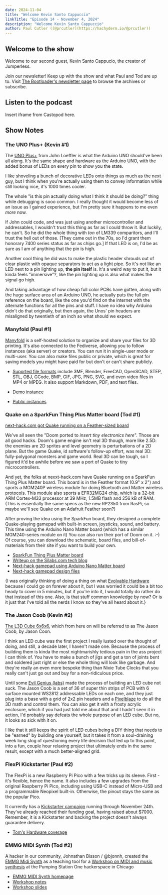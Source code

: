 ```yaml
---
date: 2024-11-04
title: "Welcome Kevin Santo Cappuccio"
linkTitle: "Episode 14 - November 4, 2024"
description: "Welcome Kevin Santo Cappuccio"
author: Paul Cutler ([@prcutler](https://hachyderm.io/@prcutler))
---
```


## Welcome to the show

Welcome to our second guest, Kevin Santo Cappucio, the creator of Jumperless.

Join our newsletter!  Keep up with the show and what Paul and Tod are up to.  Visit [The Bootloader's newsletter page](https://buttondown.com/thebootloader) to browse the archives or subscribe.

## Listen to the podcast

Insert iframe from Castopod here.

## Show Notes

### The UNO Plus+ (Kevin #1)


The [UNO Plus+](https://hackaday.io/project/189785-uno-plus) from John Loeffler is what the Arduino UNO should've 
been all along. It's the same shape and hardware as the Arduino UNO, with the added bonus of LEDs on every pin to 
show you the state.

I like shoveling a bunch of decorative LEDs onto things as much as the next guy, but I think when you're actually 
using them to convey information while still looking nice, it's 1000 times cooler. 

The whole "is this pin actually doing what I think it should be doing?" thing while debugging is sooo common. 
I really thought it would become less of an issue as I gained experience, but I'm pretty sure it happens to me 
even *more* now. 

If John could code, and was just using another microcontroller and addressables, I wouldn't trust this thing as
far as I could throw it. But luckily, he can't. So he did the whole thing with *ton* of LM339 comparitors, 
and I'll trust the hell out of those. [They came out in the 70s, so I'd grant them honorary 7400 series status as 
far as chips go.] If that LED is on, I'd be as sure as I am of anything that the pin is high.

Another cool thing he did was to make the plastic header shrouds out of clear plastic with opaque separators 
to act as a light pipe. So it's not like an LED next to a pin lighting up, **the pin itself** is. It's a weird 
way to put it, but it kinda feels "immersive"?, like the pin lighting up is also what makes the signal go high.

And taking advantage of how cheap full color PCBs have gotten, along with the huge surface area of an Arduino UNO, 
he actually puts the full pin reference on the board, like the one you'd find on the internet with the alternate 
functions for all the pins and stuff. I have no idea why Arduino didn't do that originally, but then again, 
the Unos' pin headers are misaligned by twentieth of an inch so what should we expect.



### Manyfold (Paul #1)

[Manyfold](https://manyfold.app) is a self-hosted solution to organize and share your files for 3D
printing.  It's also connected to the Fediverse, allowing you to follow instances (aka server) or
creators.  You can run it in single-user mode or multi-user.  You can also make files public or private,
which is great for saving models you might have paid for but don't or can't share publicly.

* [Suported file formats](https://manyfold.app/manual/supported_formats.html) include 3MF, Blender,
FreeCAD, OpenSCAD, STEP, STL, OBJ, GCode, BMP, GIF, JPG, PNG, SVG, and even video files in MP4 or MPEG.
It also support Markdown, PDF, and text files.

* [Demo instance](https://try.manyfold.app)
* [Public instances](https://manyfold.app/instances.html)


### Quake on a SparkFun Thing Plus Matter board (Tod #1)

[next-hack.com got Quake running on a Feather-sized board](https://next-hack.com/index.php/2024/09/22/quake-port-to-sparkfun-and-arduino-nano-matter-boards-using-only-276-kb-ram/)

We've all seen the "Doom ported to *insert tiny electronics here*". Those are all
good hacks. Doom's game engine isn't real 3D though, more like 2.5D:
the enemies are 2D sprites and level geometry is perturbations of a 2D plane.
But the game Quake, id software's follow-up effort, was real 3D:
fully-polygonal monsters and game world.
Real 3D can be tough, so I figured it'd be awhile before we saw a port of Quake to tiny microcontrollers.

And yet, the folks at nexxt-hack.com have Quake running on a SparkFun Thing Plus Matter board.
This board is in the Feather format (0.9" x 2") and sports a MGM240P wireless module
for doing Bluetooth and Matter wireless protocols. This module also sports a EFR32MG24 chip,
which is a 32-bit ARM Cortex-M33 processor at 39 MHz, 1.5MB flash and 256 kB of RAM.
(This is essentially the same specs as the new RP2350 from RasPi, so maybe we'll see Quake on an
Adafruit Feather soon?)

After proving the idea using the SparkFun board, they designed a complete Quake-playing
gamepad with built-in screen, joysticks, sound, and battery.
This time using the Arduino Nano Matter board (which has a similar MGM240-series module on it)
You can also run their port of Doom on it. :-)  Of course, you can download the schematic,
board files, and bill-of-materials from their site if you want to build your own.

* [SparkFun Thing Plus Matter board](https://www.sparkfun.com/products/20270)
* [Writeup on the Silabs.com tech blog](https://community.silabs.com/s/share/a5UVm000000Vi1ZMAS/quake-ported-to-arduino-nano-matter-and-sparkfun-thing-plus-matter-boards?language=en_US)
* [Next-hack gamepad using Arduino Nano Matter board](https://next-hack.com/index.php/2024/09/21/the-gamepad-an-open-source-diy-handheld-gaming-console/)
* [Next-hack gamepad design files](https://github.com/next-hack/TheGamepadDesignFiles)



{I was originally thinking of doing a thing on what [Evolvable Hardware](https://evolvablehardware.org/history.html) 
because I could go on forever about it, but I was worried it could be a bit too heady to cover in 5 minutes, 
but if you're into it, I would totally do rather do that instead of this one. Also, is that stuff common knowledge
by now? Or is it just that I've told all the nerds I know so they've all heard about it.}

### The Jason Coob (Kevin #2)

[The L3D Cube 6x6x6](https://www.evilgeniuslabs.org/l3d-cube-6x6x6), which from here on will be referred to as 
The Jason Coob, by Jason Coon.

I think an LED cube was the first project I really lusted over the thought of doing, and still, a decade later, 
I haven't made one. Because the process of building them is kinda the most nightmarishly tedious pain in the ass 
project I can think of. You have to make a bunch of jigs and get a ton of joints bent and soldered just right or 
else the whole thing will look like garbage. And they're really an even more bespoke thing than Nixie Tube Clocks 
that you really can't just go out and buy for a non-ridiculous price.

Until some [Evil Genius (labs)](https://www.evilgeniuslabs.org/) made the process of building an LED cube not suck. 
The Jason Coob is a set of 36 of super thin strips of PCB with 6 surface mounted WS2812 addressable LEDs on each one, 
and they just plug into a base with a grid of 2x2 pin headers and a [Pixelblaze](https://electromage.com/pixelblaze) 
to do all the 3D math and control them. You can also get it with a frosty acrylic enclosure, which if you had just 
told me about that and I hadn't seen it in action, I'd probably say defeats the whole purpose of an LED cube. 
But no, it looks so sick with it on.

I like that it still keeps the spirit of LED cubes being a DIY thing that needs to be "earned" by building one 
yourself, but it takes it from a soul-draining week long slog of questioning every life decision that led up to this 
point, into a fun, couple hour relaxing project that ultimately ends in the same result, except with a much 
better-aligned grid.


### FlexPi Kickstarter (Paul #2)

The FlexPi is a new Raspberry Pi Pico with a few tricks up its sleeve.  First - it's flexible,
hence the name.  It also includes a few upgrades from the original Raspberry Pi Pico, including
using USB-C instead of Micro-USB and a programmable Neopixel built-in.  Otherwise, the pinout stays
the same as the popular Pico.

It currently has a [Kickstarter campaign](https://www.kickstarter.com/projects/top-diy/flexico-flexible-raspberry-pi-pico)
running through November 24th.  They've already reached their funding goal, having raised about $7000.
Remember, it is a Kickstarter and backing the project doesn't always guarantee delivery.

* [Tom's Hardware coverage](https://www.tomshardware.com/raspberry-pi/flexpi-kickstarter-promises-flexible-raspberry-pi-pico-with-a-few-upgrades?utm_source=pocket_shared)


### EMMG MIDI Synth (Tod #2)

A hacker in our community, Johnathan Bisson / @bjonnh, created the
[EMMG Midi Synth](https://www.bjonnh.net/project/emmg_midi_synth_controller/) as
a teaching tool for a [Workshop on MIDI and music synthesis](https://github.com/bjonnh/2024_emmg_workshop_midi) at the
Pumping Station One hackerspace in Chicago

* [EMMG MIDI Synth homepage](https://www.bjonnh.net/project/emmg_midi_synth_controller/)
* [Workshop notes](https://github.com/bjonnh/2024_emmg_workshop_midi)
* [Workshop slides](https://bjonnh.github.io/2024_emmg_workshop_midi/presentation/#/)
